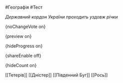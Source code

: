 #Географія #Тест

*Державний кордон України проходить уздовж річки*

{noChangeVote on}

{preview on}

{hideProgress on}

{shareEnable off}

{hideCount on}

[[Тетерів]]
[[Дністер]]
[[Південний Буг]]
[[Рось]]

